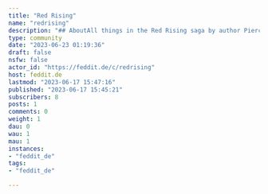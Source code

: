 ```yaml
---
title: "Red Rising" 
name: "redrising"
description: "## AboutAll things in the Red Rising saga by author Pierce Brown.## Rules:::spoiler Practice Good Netiquette(Taken from instance description of [feddit.de](https://feddit.de))We do not tolerate discriminatory behavior or content that promotes or advocates oppression of members of marginalized groups. These groups may be characterized by any of the following (although this list is obviously incomplete):    - ethnicity  - gender identity or expression  - sexual identity or expression  - physical characteristics or age  - disability or illness  - nationality, residence, citizenship  - wealth or education  - religious affiliation, agnosticism, or atheism    We do not tolerate threatening behavior, stalking or doxxing. We do not tolerate harassment, including verbal abuse, dogpiling, or any other form of contact with a user who has stated that they do not wish to be contacted.    - Be respectful. All are welcome here.  - No racism, sexism, ableism, homophobia, or otherwise xenophobia.  - We do not tolerate bullying, including name-calling, intentional misgendering, or deadnaming.  - We do not tolerate violent nationalist propaganda, Nazi symbolism, or promotion of the ideology of Nazism.  - Actions intended to damage this instance or its performance may result in immediate account suspension.  - Provocations may be removed at the moderation's discretion  - Toxic behavior will not be tolerated  - No advertising  - No spam  - No pornography / adult content  - Content that is illegal in Germany will be deleted and may result in immediate account suspension.::::::spoiler No spoilers in the post title::::::spoiler Tag your spoilers in the titleSince there is still an equivalent to Flairs, all post titles must be tagged accordingly. Please use the following format and put it at the beginning of the title:- [RR Spoiler]- [GS Spoiler]- [MS Spoiler]- [IG Spoiler]- [DA Spoiler]::::::spoiler Tag your spoilers in the postSince in some apps like Jerboa Markdown spoilers don't work yet, but still show the first 5 lines of a post in the overview, all posts that contain spoilers must be prefixed with the following and preferably include the abbreviation of the particular book that the spoiler is about:--- RR/GS/MS/IG/DA spoiler--::::::spoiler Avoid reposting::::::spoiler Mark your post if it’s NSFW::::::spoiler No posting/requesting illegal download/streaming links:::## Related Sites[Red Rising Wiki](https://red-rising.fandom.com/wiki/Red_Rising_Wiki)[Howler Life](https://howlerlife.com/)[Red Rising Quotes](https://www.redrisingquotes.com/)[Howler Archives](https://www.thehowlerarchives.com/)## Pierce Links[Website](https://www.piercebrown.com/)[Instagram](https://www.instagram.com/piercebrownofficial/)[Twitter](https://twitter.com/pierce_brown)## Podcasts[HowlerPod](https://podcasts.apple.com/us/podcast/howlerpod/id1447776055?mt=2)[Hail Reaper](https://hailreaperpod.captivate.fm/)"
type: community
date: "2023-06-23 01:19:36"
draft: false
nsfw: false
actor_id: "https://feddit.de/c/redrising"
host: feddit.de
lastmod: "2023-06-17 15:47:16"
published: "2023-06-17 15:45:21"
subscribers: 8
posts: 1
comments: 0
weight: 1
dau: 0
wau: 1
mau: 1
instances:
- "feddit_de"
tags: 
- "feddit_de"

---
```

